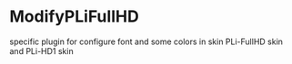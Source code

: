 # ModifyPLiFullHD
specific plugin for configure font and some colors in skin PLi-FullHD skin and PLi-HD1 skin
